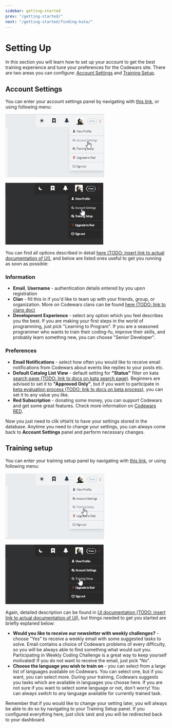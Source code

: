 ```yaml
---
sidebar: getting-started
prev: "/getting-started/"
next: "/getting-started/finding-kata/"
---
```


# Setting Up

In this section you will learn how to set up your account to get the best training experience and tune your preferences for the Codewars site. There are two areas you can configure: [Account Settings](#account-settings) and [Training Setup](#training-setup).

## Account Settings

You can enter your account settings panel by navigating with [this link](https://www.codewars.com/users/edit), or using following menu:

<div class="block dark:hidden">

![Account Settings menu](./img/setting-up_01_account-menu_light.png)

</div>
<div class="hidden dark:block">

![Account Settings menu](./img/setting-up_01_account-menu_dark.png)

</div>

You can find all options described in detail [here (TODO: insert link to actual documentation of UI)](), and below are listed ones useful to get you running as soon as possible:

### Information

- **Email**, **Username** - authentication details entered by you upon registration
- **Clan** - fill this in if you'd like to team up with your friends, group, or organization. More on Codewars clans can be found [here (TODO: link to clans doc)]()
- **Development Experience** - select any option which you feel describes you the best. If you are making your first steps in the world of programming, just pick "Learning to Program". If you are a seasoned programmer who wants to train their coding-fu, improve their skills, and probably learn somethng new, you can choose "Senior Developer".

### Preferences

- **Email Notifications** - select how often you would like to receive email notifications from Codewars about events like replies to your posts etc.
- **Default Catalog List View** - default setting for **"Status"** filter on kata [search page (TODO: link to docs on kata search page)](). Beginners are advised to set it to **"Approved Only"**, but if you want to participate in [beta evaluation process (TODO: link to docs on beta process)](), you can set it to any value you like.
- **Red Subscription** - donating some money, you can support Codewars and get some great features. Check more information on [Codewars RED](https://www.codewars.com/subscription).

Now you just need to clik `UPDATE` to have your settings stored in the database. Anytime you need to change your settings, you can always come back to **Account Settings** panel and perform necessary changes.

## Training setup

You can enter your training setup panel by navigating with [this link](https://www.codewars.com/trainer/setup), or using following menu:

<div class="block dark:hidden">

![Training Setup menu](./img/setting-up_02_training-menu_light.png)

</div>
<div class="hidden dark:block">

![Training Setup menu](./img/setting-up_02_training-menu_dark.png)

</div>

Again, detailed description can be found in [UI documentation (TODO: insert link to actual documentation of UI)](), but things needed to get you started are briefly explaned below:

- **Would you like to receive our newsletter with weekly challenges?** - choose "Yes" to receive a weekly email with some suggested tasks to solve. Email contains a choice of Codewars problems of every difficulty, so you will be always able to find something what would suit you. Participating in Weekly Coding Challenge is a great way to keep yourself motivated! If you do not want to receive the email, just pick "No".
- **Choose the language you wish to train on** - you can select from a large list of languages available on Codewars. You can select one, but if you want, you can select more. During your training, Codewars suggests you tasks which are available in languages you choose here. If you are not sure if you want to select some language or not, don't worry! You can always switch to any language available for currently trained task.

Remember that if you would like to change your setting later, you will always be able to do so by navigating to your Training Setup panel. If you configured everything here, just click `SAVE` and you will be redirected back to your dashboard.

